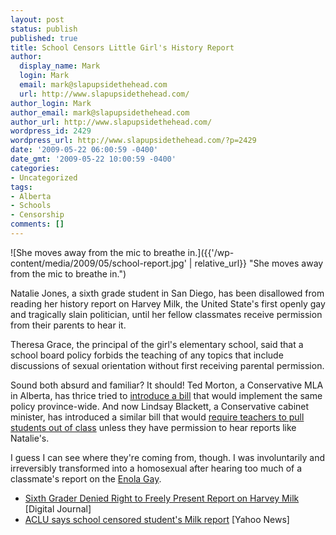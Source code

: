 ```yaml
---
layout: post
status: publish
published: true
title: School Censors Little Girl's History Report
author:
  display_name: Mark
  login: Mark
  email: mark@slapupsidethehead.com
  url: http://www.slapupsidethehead.com/
author_login: Mark
author_email: mark@slapupsidethehead.com
author_url: http://www.slapupsidethehead.com/
wordpress_id: 2429
wordpress_url: http://www.slapupsidethehead.com/?p=2429
date: '2009-05-22 06:00:59 -0400'
date_gmt: '2009-05-22 10:00:59 -0400'
categories:
- Uncategorized
tags:
- Alberta
- Schools
- Censorship
comments: []
---
```

![She moves away from the mic to breathe in.]({{'/wp-content/media/2009/05/school-report.jpg' | relative_url}} "She moves away from the mic to breathe in.")

Natalie Jones, a sixth grade student in San Diego, has been disallowed from reading her history report on Harvey Milk, the United State's first openly gay and tragically slain politician, until her fellow classmates receive permission from their parents to hear it.

Theresa Grace, the principal of the girl's elementary school, said that a school board policy forbids the teaching of any topics that include discussions of sexual orientation without first receiving parental permission.

Sound both absurd and familiar? It should! Ted Morton, a Conservative MLA in Alberta, has thrice tried to [introduce a bill](http://www.slapupsidethehead.com/2006/05/anti-gay-bill-targets-teachers/ "One of my earliest and most terrible illustrations!") that would implement the same policy province-wide. And now Lindsay Blackett, a Conservative cabinet minister, has introduced a similar bill that would [require teachers to pull students out of class](http://www.slapupsidethehead.com/2009/05/teachers-forced-to-warn-parents-of-gay-material/ "Danger, children! Danger!") unless they have permission to hear reports like Natalie's.

I guess I can see where they're coming from, though. I was involuntarily and irreversibly transformed into a homosexual after hearing too much of a classmate's report on the [Enola Gay](http://en.wikipedia.org/wiki/Enola_Gay "School reports are just that influential!").

- [Sixth Grader Denied Right to Freely Present Report on Harvey Milk](http://www.digitaljournal.com/article/272894) [Digital Journal]
- [ACLU says school censored student's Milk report](http://news.yahoo.com/s/ap/20090521/ap_on_re_us/us_harvey_milk_censorship;_ylt=AsC1n54utlng7bgfZM8YouB0fNdF) [Yahoo News]
